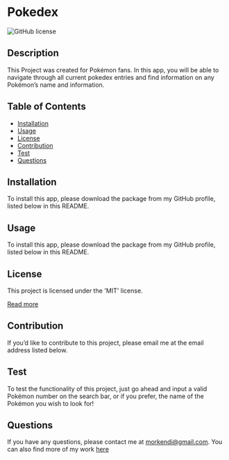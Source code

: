 # Pokedex

  ![GitHub license](https://img.shields.io/badge/license-MIT-blue.svg)

  ## Description

  This Project was created for Pokémon fans. In this app, you will be able to navigate through all current pokedex entries and find information on any Pokémon’s name and information.

  ## Table of Contents
  * [Installation](#installation)
  * [Usage](#usage)
  * [License](#license)
  * [Contribution](#contribution)
  * [Test](#test)
  * [Questions](#questions)

  ## Installation

  To install this app, please download the package from my GitHub profile, listed below in this README.

  ## Usage

  To install this app, please download the package from my GitHub profile, listed below in this README.

  ## License

  This project is licensed under the 'MIT' license.

  [Read more](https://choosealicense.com/licenses/mit/)
  ## Contribution

   If you’d like to contribute to this project, please email me at the email address listed below.

  ## Test

  To test the functionality of this project, just go ahead and input a valid Pokémon number on the search bar, or if you prefer, the name of the Pokémon you wish to look for!

  ## Questions

  If you have any questions, please contact me at morkendi@gmail.com. 
  You can also find more of my work [here](https://github.com/Morkendi)
